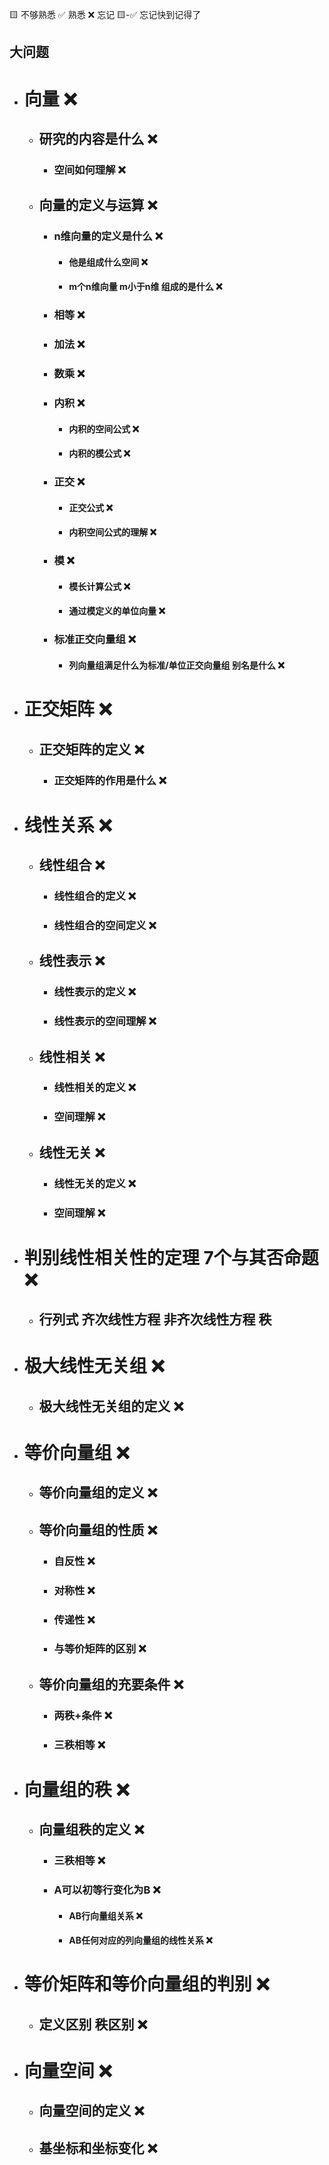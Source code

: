 🟨 不够熟悉  ✅ 熟悉  ❌ 忘记  🟨-✅ 忘记快到记得了

## 大问题
- # 向量 ❌
  - ## 研究的内容是什么 ❌
    - ### 空间如何理解 ❌
  - ## 向量的定义与运算 ❌
    - ### n维向量的定义是什么 ❌
      - #### 他是组成什么空间 ❌
      - #### m个n维向量 m小于n维 组成的是什么 ❌
    - ### 相等 ❌
    - ### 加法 ❌
    - ### 数乘 ❌
    - ### 内积 ❌
      - #### 内积的空间公式 ❌
      - #### 内积的模公式 ❌
    - ### 正交 ❌
      - #### 正交公式 ❌
      - #### 内积空间公式的理解 ❌
    - ### 模 ❌
      - #### 模长计算公式 ❌
      - #### 通过模定义的单位向量 ❌
    - ### 标准正交向量组 ❌
      - #### 列向量组满足什么为标准/单位正交向量组 别名是什么 ❌
- # 正交矩阵 ❌
  - ## 正交矩阵的定义 ❌
    - ### 正交矩阵的作用是什么 ❌
- # 线性关系 ❌
  - ## 线性组合 ❌
    - ### 线性组合的定义 ❌
    - ### 线性组合的空间定义 ❌
  - ## 线性表示 ❌
    - ### 线性表示的定义 ❌
    - ### 线性表示的空间理解 ❌
  - ## 线性相关 ❌
    - ### 线性相关的定义 ❌
    - ### 空间理解 ❌
  - ## 线性无关 ❌
    - ### 线性无关的定义 ❌
    - ### 空间理解 ❌
- # 判别线性相关性的定理 7个与其否命题 ❌
  - ## 行列式 齐次线性方程 非齐次线性方程 秩 
- # 极大线性无关组 ❌
  - ## 极大线性无关组的定义 ❌
- # 等价向量组 ❌
  - ## 等价向量组的定义 ❌
  - ## 等价向量组的性质 ❌
    - ### 自反性 ❌
    - ### 对称性 ❌
    - ### 传递性 ❌
    - ### 与等价矩阵的区别 ❌
  - ## 等价向量组的充要条件 ❌
    - ### 两秩+条件 ❌
    - ### 三秩相等 ❌
- # 向量组的秩 ❌
  - ## 向量组秩的定义 ❌
    - ### 三秩相等 ❌
    - ### A可以初等行变化为B ❌
      - #### AB行向量组关系 ❌
      - #### AB任何对应的列向量组的线性关系 ❌
- # 等价矩阵和等价向量组的判别 ❌
  - ## 定义区别 秩区别 ❌
- # 向量空间 ❌
  - ## 向量空间的定义 ❌
  - ## 基坐标和坐标变化 ❌

